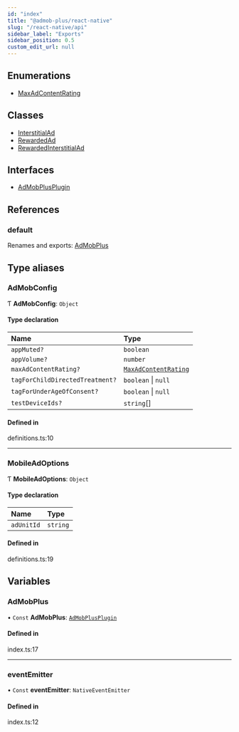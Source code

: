 ```yaml
---
id: "index"
title: "@admob-plus/react-native"
slug: "/react-native/api"
sidebar_label: "Exports"
sidebar_position: 0.5
custom_edit_url: null
---
```


## Enumerations

- [MaxAdContentRating](enums/maxadcontentrating.md)

## Classes

- [InterstitialAd](classes/interstitialad.md)
- [RewardedAd](classes/rewardedad.md)
- [RewardedInterstitialAd](classes/rewardedinterstitialad.md)

## Interfaces

- [AdMobPlusPlugin](interfaces/admobplusplugin.md)

## References

### default

Renames and exports: [AdMobPlus](index.md#admobplus)

## Type aliases

### AdMobConfig

Ƭ **AdMobConfig**: `Object`

#### Type declaration

| Name | Type |
| :------ | :------ |
| `appMuted?` | `boolean` |
| `appVolume?` | `number` |
| `maxAdContentRating?` | [`MaxAdContentRating`](enums/maxadcontentrating.md) |
| `tagForChildDirectedTreatment?` | `boolean` \| ``null`` |
| `tagForUnderAgeOfConsent?` | `boolean` \| ``null`` |
| `testDeviceIds?` | `string`[] |

#### Defined in

definitions.ts:10

___

### MobileAdOptions

Ƭ **MobileAdOptions**: `Object`

#### Type declaration

| Name | Type |
| :------ | :------ |
| `adUnitId` | `string` |

#### Defined in

definitions.ts:19

## Variables

### AdMobPlus

• `Const` **AdMobPlus**: [`AdMobPlusPlugin`](interfaces/admobplusplugin.md)

#### Defined in

index.ts:17

___

### eventEmitter

• `Const` **eventEmitter**: `NativeEventEmitter`

#### Defined in

index.ts:12
